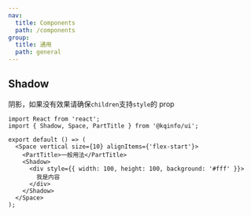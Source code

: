```yaml
---
nav:
  title: Components
  path: /components
group:
  title: 通用
  path: general
---
```


## Shadow

阴影，如果没有效果请确保`children`支持`style`的 prop

```tsx
import React from 'react';
import { Shadow, Space, PartTitle } from '@kqinfo/ui';

export default () => (
  <Space vertical size={10} alignItems={'flex-start'}>
    <PartTitle>一般用法</PartTitle>
    <Shadow>
      <div style={{ width: 100, height: 100, background: '#fff' }}>
        我是内容
      </div>
    </Shadow>
  </Space>
);
```

<API></API>
